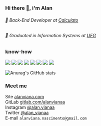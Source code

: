 ### Hi there 👋, i'm Alan
###### 🏢️ Back-End Developer at [Calculato](http://calculato.com.br/)
###### 🎒️ Graduated in Information Systems at [UFG](http://inf.ufg.br/)

### know-how
![](https://img.shields.io/badge/Kotlin-green) 
![](https://img.shields.io/badge/Java-green)
![](https://img.shields.io/badge/GraphQL-blue)
![](https://img.shields.io/badge/REST_API-blue)
![](https://img.shields.io/badge/Docker-yellow)
![](https://img.shields.io/badge/Mongo-red)
![](https://img.shields.io/badge/Postgress-red)
![](https://img.shields.io/badge/MySQL-red)


![Anurag's GitHub stats](https://github-readme-stats.vercel.app/api/?username=alanvianaa&count_private=true&show_icons=true&title_color=fff&icon_color=79ff97&text_color=9f9f9f&bg_color=151515)

### Meet me
Site [alanviana.com](https://alanviana.com) <br>
GitLab [gitlab.com/alanvianaa](https://gitlab.com/alanvianaa) <br>
Instagram [@alan.vianaa](https://www.instagram.com/alan.vianaa) <br>
Twitter [@alan_vianaa](https://twitter.com/alan_vianaa) <br>
E-mail `alanviana.nascimento@gmail.com`
